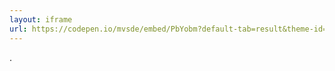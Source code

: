 ```yaml
---
layout: iframe
url: https://codepen.io/mvsde/embed/PbYobm?default-tab=result&theme-id=light
---
```


.

<!--
* Of course it is a todo app
* It even stores entries in local storage
-->
